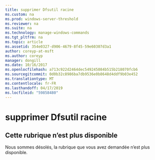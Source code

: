 ```yaml
---
title: supprimer Dfsutil racine
ms.custom: na
ms.prod: windows-server-threshold
ms.reviewer: na
ms.suite: na
ms.technology: manage-windows-commands
ms.tgt_pltfrm: na
ms.topic: article
ms.assetid: 354e0327-d906-4679-8f45-59e60307d3a1
author: coreyp-at-msft
ms.author: coreyp
manager: dongill
ms.date: 10/16/2017
ms.openlocfilehash: a713c922d2464dec549245084b515b218070fcb6
ms.sourcegitcommit: 0d0b32c8986ba7db9536e0b8648d4ddf9b03e452
ms.translationtype: MT
ms.contentlocale: fr-FR
ms.lasthandoff: 04/17/2019
ms.locfileid: "59858480"
---
```

# <a name="dfsutil-root-remove"></a>supprimer Dfsutil racine



## <a name="this-topic-is-no-longer-available"></a>Cette rubrique n’est plus disponible

Nous sommes désolés, la rubrique que vous avez demandée n’est plus disponible.